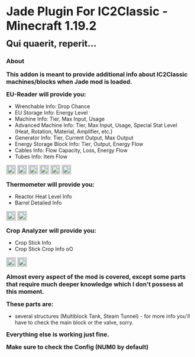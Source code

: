 **<font size="6">Jade Plugin For IC2Classic - Minecraft 1.19.2</font>**

**<font size="5">Qui quaerit, reperit...</font>**

### About 

**<font size="3">This addon is meant to provide additional info about IC2Classic machines/blocks when Jade mod is loaded.</font>**

**<font size="3">EU-Reader will provide you: </font>**

- Wrenchable Info: Drop Chance
- EU Storage Info: Energy Level
- Machine Info: Tier, Max Input, Usage
- Advanced Machine Info: Tier, Max Input, Usage, Special Stat Level (Heat, Rotation, Material, Amplifier, etc.)
- Generator Info: Tier, Current Output, Max Output 
- Energy Storage Block Info: Tier, Output, Energy Flow
- Cables Info: Flow Capacity, Loss, Energy Flow
- Tubes Info: Item Flow

<img src="images/reader_0.png" style="border: solid 5px #CCC"> 
<img src="images/reader_1.png" style="border: solid 5px #CCC"> 
<img src="images/reader_2.png" style="border: solid 5px #CCC"> 
<img src="images/reader_3.png" style="border: solid 5px #CCC"> 
<img src="images/reader_4.png" style="border: solid 5px #CCC"> 
<img src="images/reader_5.png" style="border: solid 5px #CCC"> 


**<font size="3">Thermometer will provide you: </font>**

- Reactor Heat Level Info
- Barrel Detailed Info

<img src="images/thermometer_0.png" style="border: solid 5px #CCC"> 
<img src="images/thermometer_1.png" style="border: solid 5px #CCC"> 


**<font size="3">Crop Analyzer will provide you: </font>**

- Crop Stick Info
- Crop Stick Crop Info oO

<img src="images/crop_0.png" style="border: solid 5px #CCC"> 
<img src="images/crop_1.png" style="border: solid 5px #CCC"> 

**<font size="3">Almost every aspect of the mod is covered, except some parts that require much deeper knowledge which I don't possess at this moment.</font>**

**<font size="3">These parts are:</font>**
- several structures (Multiblock Tank, Steam Tunnel) - for more info you'll have to check the main block or the valve, sorry.

**<font size="3">Everything else is working just fine.</font>**

**<font size="3">Make sure to check the Config (NUM0 by default)</font>**

